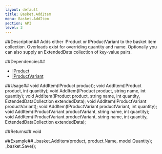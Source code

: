 ```yaml
---
layout: default
title: Basket.AddItem
menu: Basket.AddItem
section: API
level: 2
---
```

##Description##
Adds either IProduct or IProductVariant to the basket item collection.  Overloads exist for overriding quantity and name.  Optionally you can also supply an ExtendedData collection of key-value pairs.

##Dependencies##
- [IProduct](../interfaces/iproduct/)
- [IProductVariant](../interfaces/iproductvariant/)


##Usage##
	void AddItem(IProduct product);
	void AddItem(IProduct product, int quantity);
	void AddItem(IProduct product, string name, int quantity);
	void AddItem(IProduct product, string name, int quantity, ExtendedDataCollection extendedData);
	void AddItem(IProductVariant productVariant);
	void AddItem(IProductVariant productVariant, int quantity);
	void AddItem(IProductVariant productVariant, string name, int quantity);
	void AddItem(IProductVariant productVariant, string name, int quantity, ExtendedDataCollection extendedData);

##Returns##
void

##Example##
    _basket.AddItem(product, product.Name, model.Quantity);
    _basket.Save();

 

